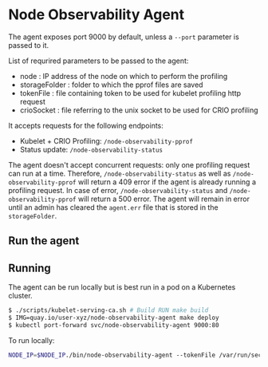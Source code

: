 # Node Observability Agent

The agent exposes port 9000 by default, unless a `--port` parameter is passed to it. 

List of requrired parameters to be passed to the agent:
- node : IP address of the node on which to perform the profiling
- storageFolder : folder to which the pprof files are saved
- tokenFile : file containing token to be used for kubelet profiling http request
- crioSocket : file referring to the unix socket to be used for CRIO profiling

It accepts requests for the following endpoints:

- Kubelet + CRIO Profiling: `/node-observability-pprof`
- Status update: `/node-observability-status`

The agent doesn't accept concurrent requests: only one profiling request can run at a time. 
Therefore, `/node-observability-status` as well as `/node-observability-pprof` will return a 409 error if the agent is already running a profiling request. 
In case of error, `/node-observability-status` and `/node-observability-pprof` will return a 500 error. The agent will remain in error until an admin has cleared the `agent.err` file that is stored in the `storageFolder`. 

## Run the agent

## Running

The agent can be run locally but is best run in a pod on a Kubernetes cluster.

```bash
$ ./scripts/kubelet-serving-ca.sh # Build RUN make build
$ IMG=quay.io/user-xyz/node-observability-agent make deploy
$ kubectl port-forward svc/node-observability-agent 9000:80
```


To run locally:

```bash
NODE_IP=$NODE_IP./bin/node-observability-agent --tokenFile /var/run/secrets/kubernetes.io/serviceaccount/token --storage /host/tmp/pprofs/
```

